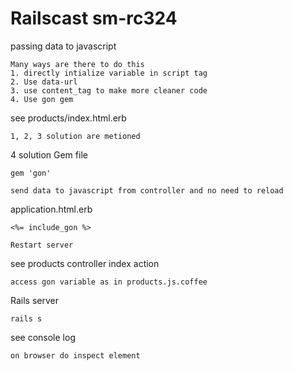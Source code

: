 Railscast sm-rc324
===================
passing data to javascript
```
Many ways are there to do this
1. directly intialize variable in script tag
2. Use data-url
3. use content_tag to make more cleaner code
4. Use gon gem
```

see products/index.html.erb
```
1, 2, 3 solution are metioned
```
4 solution Gem file
```
gem 'gon'

send data to javascript from controller and no need to reload
```
application.html.erb
```
<%= include_gon %>

Restart server
```
see products controller index action
```
access gon variable as in products.js.coffee
```
Rails server
```
rails s
```
see console log
```
on browser do inspect element
```
